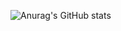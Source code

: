 ![Anurag's GitHub stats](https://github-readme-stats.vercel.app/api?username=DochiTutoring&show_icons=true&theme=dracula)
